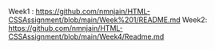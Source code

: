 Week1 : https://github.com/nmnjain/HTML-CSSAssignment/blob/main/Week%201/README.md
Week2: https://github.com/nmnjain/HTML-CSSAssignment/blob/main/Week4/Readme.md
